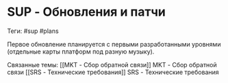 # SUP - Обновления и патчи
Теги: #sup #plans

Первое обновление планируется с первыми разработанными уровнями (отдельные карты платформ под разную музыку).

Связанные темы:
[[MKT - Сбор обратной связи]] MKT - Сбор обратной связи
[[SRS - Технические требования]] SRS - Технические требования